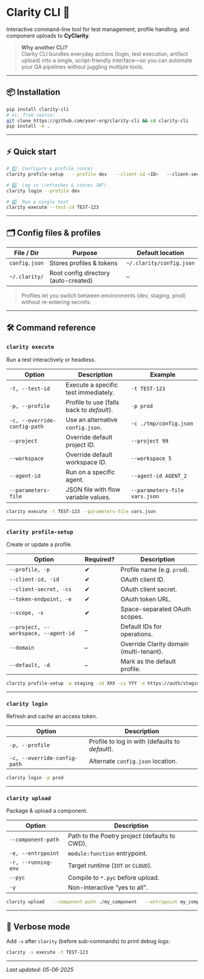 # Clarity CLI 🚀
Interactive command-line tool for test management, profile handling, and component uploads to **CyClarity**.

> **Why another CLI?**  
> Clarity CLI bundles everyday actions (login, test execution, artifact upload) into a single, script-friendly interface—so you can automate your QA pipelines without juggling multiple tools.

---

## 📦 Installation

```bash
pip install clarity-cli
# or, from source:
git clone https://github.com/your-org/clarity-cli && cd clarity-cli
pip install -e .
```

---

## ⚡ Quick start

```bash
# 1️⃣  Configure a profile (once)
clarity profile-setup   --profile dev   --client-id <ID>   --client-secret <SECRET>   --token-endpoint https://auth.example.com/oauth/token   --scope "clarity offline_access"   --project 42 --workspace 7 --agent-id AGENT_1   --default

# 2️⃣  Log in (refreshes & stores JWT)
clarity login --profile dev

# 3️⃣  Run a single test
clarity execute --test-id TEST-123
```

---

## 🗂 Config files & profiles

| File / Dir | Purpose | Default location |
|------------|---------|------------------|
| `config.json` | Stores profiles & tokens | `~/.clarity/config.json` |
| `~/.clarity/` | Root config directory (auto-created) | – |

> Profiles let you switch between environments (dev, staging, prod) without re-entering secrets.

---

## 🛠 Command reference

### `clarity execute`

Run a test interactively or headless.

| Option | Description | Example |
|--------|-------------|---------|
| `-t, --test-id` | Execute a specific test immediately. | `-t TEST-123` |
| `-p, --profile` | Profile to use (falls back to *default*). | `-p prod` |
| `-c, --override-config-path` | Use an alternative `config.json`. | `-c ./tmp/config.json` |
| `--project` | Override default project ID. | `--project 99` |
| `--workspace` | Override default workspace ID. | `--workspace 5` |
| `--agent-id` | Run on a specific agent. | `--agent-id AGENT_2` |
| `--parameters-file` | JSON file with flow variable values. | `--parameters-file vars.json` |

```bash
clarity execute -t TEST-123 --parameters-file vars.json
```

---

### `clarity profile-setup`

Create or update a profile.

| Option | Required? | Description |
|--------|-----------|-------------|
| `--profile, -p` | ✔ | Profile name (e.g. `prod`). |
| `--client-id, -id` | ✔ | OAuth client ID. |
| `--client-secret, -cs` | ✔ | OAuth client secret. |
| `--token-endpoint, -e` | ✔ | OAuth token URL. |
| `--scope, -s` | ✔ | Space-separated OAuth scopes. |
| `--project, --workspace, --agent-id` | – | Default IDs for operations. |
| `--domain` | – | Override Clarity domain (multi-tenant). |
| `--default, -d` | – | Mark as the default profile. |

```bash
clarity profile-setup -p staging -id XXX -cs YYY -e https://auth/staging/token -s "clarity"
```

---

### `clarity login`

Refresh and cache an access token.

| Option | Description |
|--------|-------------|
| `-p, --profile` | Profile to log in with (defaults to *default*). |
| `-c, --override-config-path` | Alternate `config.json` location. |

```bash
clarity login -p prod
```

---

### `clarity upload`

Package & upload a component.

| Option | Description |
|--------|-------------|
| `--component-path` | Path to the Poetry project (defaults to CWD). |
| `-e, --entrypoint` | `module:function` entrypoint. |
| `-r, --running-env` | Target runtime (`IOT` or `CLOUD`). |
| `--pyc` | Compile to `*.pyc` before upload. |
| `-y` | Non-interactive “yes to all”. |

```bash
clarity upload   --component-path ./my_component   --entrypoint my_component.main:handler   -r CLOUD --pyc -y
```

---

## 🤖 Verbose mode

Add `-v` after `clarity` (before sub-commands) to print debug logs:

```bash
clarity -v execute -t TEST-123
```


---

*Last updated: 05-06-2025*
